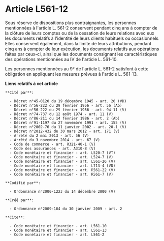 # Article L561-12

Sous réserve de dispositions plus contraignantes, les personnes mentionnées à l'article L. 561-2 conservent pendant cinq ans
à compter de la clôture de leurs comptes ou de la cessation de leurs relations avec eux les documents relatifs à l'identité
de leurs clients habituels ou occasionnels. Elles conservent également, dans la limite de leurs attributions, pendant cinq
ans à compter de leur exécution, les documents relatifs aux opérations faites par ceux-ci, ainsi que les documents consignant
les caractéristiques des opérations mentionnées au IV de l'article L. 561-10. 

Les personnes mentionnées au 9° de l'article L. 561-2 satisfont à cette obligation en appliquant les mesures prévues à
l'article L. 561-13.

**Liens relatifs à cet article**

	**Cité par**:

	  - Décret n°45-0120 du 19 décembre 1945 - art. 20 (VD)
	  - Décret n°56-222 du 29 février 1956 - art. 56 (Ab)
	  - Décret n°56-222 du 29 février 1956 - art. 94-11 (V)
	  - Décret n°74-737 du 12 août 1974 - art. 11 (V)
	  - Décret n°86-211 du 14 février 1986 - art. 2 (Ab)
	  - Décret n°91-1197 du 27 novembre 1991 - art. 155 (V)
	  - Décret n°2002-76 du 11 janvier 2002 - art. 20-1 (V)
	  - Décret n°2012-432 du 30 mars 2012 - art. 171 (V)
	  - Arrêté du 2 mai 2013 - art. 56 (V)
	  - Arrêté du 3 novembre 2014 - art. 67 (V)
	  - Code de commerce - art. R321-40-1 (V)
	  - Code des assurances - art. A310-8 (V)
	  - Code monétaire et financier - art. L520-7 (VT)
	  - Code monétaire et financier - art. L524-7 (V)
	  - Code monétaire et financier - art. L561-26 (V)
	  - Code monétaire et financier - art. L713-4 (VD)
	  - Code monétaire et financier - art. R561-22 (V)
	  - Code monétaire et financier - art. R561-7 (V)

	**Codifié par**:

	  - Ordonnance n°2000-1223 du 14 décembre 2000 (V)

	**Créé par**:

	  - Ordonnance n°2009-104 du 30 janvier 2009 - art. 2

	**Cite**:

	  - Code monétaire et financier - art. L561-10
	  - Code monétaire et financier - art. L561-13
	  - Code monétaire et financier - art. L561-2
